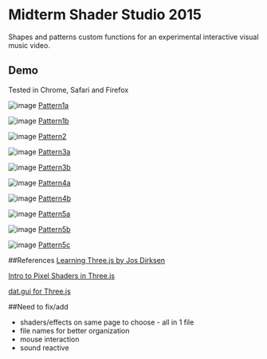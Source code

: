 # Midterm Shader Studio 2015
Shapes and patterns custom functions for an experimental interactive visual music video.

## Demo

Tested in Chrome, Safari and Firefox

![image](http://hangdothiduc.de/mfadt/fall15/vcr-shaders/assets/img/1a-s.png)
[Pattern1a](http://hangdothiduc.de/mfadt/fall15/vcr-shaders/pattern1a.html)

![image](http://hangdothiduc.de/mfadt/fall15/vcr-shaders/assets/img/1b-s.png)
[Pattern1b](http://hangdothiduc.de/mfadt/fall15/vcr-shaders/pattern1b.html)

![image](http://hangdothiduc.de/mfadt/fall15/vcr-shaders/assets/img/2-s.png)
[Pattern2](http://hangdothiduc.de/mfadt/fall15/vcr-shaders/pattern2.html)

![image](http://hangdothiduc.de/mfadt/fall15/vcr-shaders/assets/img/3a-s.png)
[Pattern3a](http://hangdothiduc.de/mfadt/fall15/vcr-shaders/pattern3a.html)

![image](http://hangdothiduc.de/mfadt/fall15/vcr-shaders/assets/img/3b-s.png)
[Pattern3b](http://hangdothiduc.de/mfadt/fall15/vcr-shaders/pattern3b.html)

![image](http://hangdothiduc.de/mfadt/fall15/vcr-shaders/assets/img/4a-s.png)
[Pattern4a](http://hangdothiduc.de/mfadt/fall15/vcr-shaders/pattern4a.html)

![image](http://hangdothiduc.de/mfadt/fall15/vcr-shaders/assets/img/4b-s.png)
[Pattern4b](http://hangdothiduc.de/mfadt/fall15/vcr-shaders/pattern4b.html)

![image](http://hangdothiduc.de/mfadt/fall15/vcr-shaders/assets/img/5a-s.png)
[Pattern5a](http://hangdothiduc.de/mfadt/fall15/vcr-shaders/pattern5a.html)

![image](http://hangdothiduc.de/mfadt/fall15/vcr-shaders/assets/img/5b-s.png)
[Pattern5b](http://hangdothiduc.de/mfadt/fall15/vcr-shaders/pattern5b.html)

![image](http://hangdothiduc.de/mfadt/fall15/vcr-shaders/assets/img/5c-s.png)
[Pattern5c](http://hangdothiduc.de/mfadt/fall15/vcr-shaders/pattern5c.html)


##References
[Learning Three.js by Jos Dirksen](https://github.com/josdirksen/learning-threejs)

[Intro to Pixel Shaders in Three.js](http://www.airtightinteractive.com/2013/02/intro-to-pixel-shaders-in-three-js/)

[dat.gui for Three.js](http://workshop.chromeexperiments.com/examples/gui/#1--Basic-Usage)

##Need to fix/add
- shaders/effects on same page to choose - all in 1 file
- file names for better organization
- mouse interaction
- sound reactive